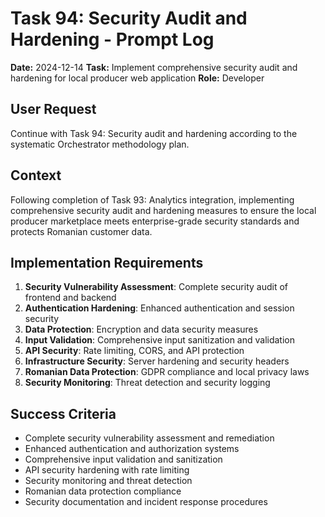 # Task 94: Security Audit and Hardening - Prompt Log

**Date:** 2024-12-14
**Task:** Implement comprehensive security audit and hardening for local producer web application
**Role:** Developer

## User Request
Continue with Task 94: Security audit and hardening according to the systematic Orchestrator methodology plan.

## Context
Following completion of Task 93: Analytics integration, implementing comprehensive security audit and hardening measures to ensure the local producer marketplace meets enterprise-grade security standards and protects Romanian customer data.

## Implementation Requirements
1. **Security Vulnerability Assessment**: Complete security audit of frontend and backend
2. **Authentication Hardening**: Enhanced authentication and session security
3. **Data Protection**: Encryption and data security measures
4. **Input Validation**: Comprehensive input sanitization and validation
5. **API Security**: Rate limiting, CORS, and API protection
6. **Infrastructure Security**: Server hardening and security headers
7. **Romanian Data Protection**: GDPR compliance and local privacy laws
8. **Security Monitoring**: Threat detection and security logging

## Success Criteria
- Complete security vulnerability assessment and remediation
- Enhanced authentication and authorization systems
- Comprehensive input validation and sanitization
- API security hardening with rate limiting
- Security monitoring and threat detection
- Romanian data protection compliance
- Security documentation and incident response procedures